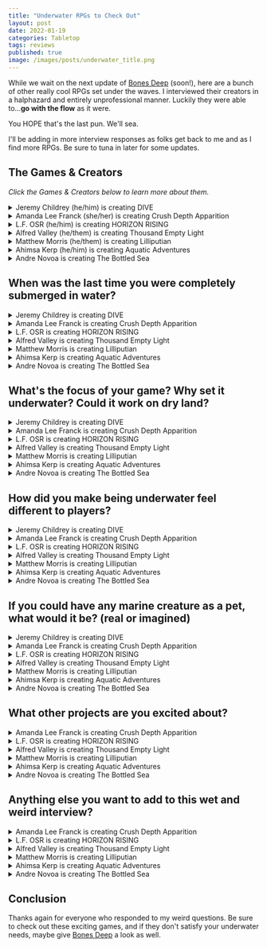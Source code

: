 ```yaml
---
title: "Underwater RPGs to Check Out"
layout: post
date: 2022-01-19
categories: Tabletop
tags: reviews
published: true
image: /images/posts/underwater_title.png
---
```


While we wait on the next update of [Bones Deep](https://davidschirduan.itch.io/bones-deep) (soon!), here are a bunch of other really cool RPGs set under the waves. I interviewed their creators in a halphazard and entirely unprofessional manner. Luckily they were able to...**go with the flow** as it were.

You HOPE that's the last pun. We'll sea. 

I'll be adding in more interview responses as folks get back to me and as I find more RPGs. Be sure to tuna in later for some updates. 

## The Games & Creators
*Click the Games & Creators below to learn more about them.*

<details>
  <summary>Jeremy Childrey (he/him) is creating DIVE</summary>
  <p><img src="https://technicalgrimoire.com/images/posts/underwater_dive.jpg" alt="images/posts/underwater_dive.jpg" class="leftSmallImg"></p>
  <p>"Aquatic Horror on the High Seas using Mothership's Panic Engine."</p>
  <p><a href="https://www.kickstarter.com/projects/526878157/dive-1"><strong>Kickstarter</strong></a></p>
  <p><strong>Twitter</strong>: <a href="https://twitter.com/GordinaakGames/">@GordinaakGames</a></p>
</details>
<details>
  <summary>Amanda Lee Franck (she/her) is creating Crush Depth Apparition</summary>
  <p><img src="https://technicalgrimoire.com/images/posts/underwater_crushdepth.jpg" alt="images/posts/underwater_crushdepth.jpg" class="leftSmallImg"></p>
  <p>"A game of survival horror on a haunted submarine."</p>
  <p><a href="https://www.zinemonth.com/zine/crush-depth-apparition"><strong>ZIMO page</strong></a></p>
  <p><a href="https://mailchi.mp/976fee0699d5/garbagebarge"><strong>Mailing List</strong></a></p>
  <p><strong>Twitter</strong>: <a href="https://twitter.com/annabelle_lee">@annabelle_lee</a></p>
</details>
<details>
  <summary>L.F. OSR (he/him) is creating HORIZON RISING</summary>
  <p><img src="https://technicalgrimoire.com/images/posts/underwater_horizon.jpg" alt="images/posts/underwater_horizon.jpg" class="leftSmallImg"></p>
  <p>"A sinking system-neutral sandbox setting sourcebook."</p>
  <p><a href="http://kck.st/3FcY8eN"><strong>Kickstarter</strong></a></p>
  <p><strong>Twitter</strong>: <a href="https://twitter.com/lf_osr">@lf_osr</a></p>
</details>
<details>
  <summary>Alfred Valley (he/them) is creating Thousand Empty Light</summary>
  <p><img src="https://technicalgrimoire.com/images/posts/underwater_thousand.jpg" alt="images/posts/underwater_thousand.jpg" class="leftSmallImg"></p>
  <p>"A solo Mothership RPG psychedelic-xerox adventure."</p>
  <p><a href="https://www.kickstarter.com/projects/alfredvalley/thousand-empty-light"><strong>Kickstarter</strong></a></p>
  <p><strong>Twitter</strong>: <a href="https://twitter.com/ValleyOfAlfred">@ValleyOfAlfred</a></p>
  <p><a href="http://alfredvalley.itch.io/"><strong>Itch Page</strong></a></p>
</details>
<details>
  <summary>Matthew Morris (he/them) is creating Lilliputian</summary>
  <p><img src="https://technicalgrimoire.com/images/posts/underwater_lilliputian.png" alt="images/posts/underwater_lilliputian.png" class="leftSmallImg"></p>
  <p>"Adventure on the Open Seas!"</p>
  <p><a href="https://manarampmatt.itch.io/lilliputian"><strong>Itch Page</strong></a></p>
  <p><strong>Twitter</strong>: <a href="https://twitter.com/manarampmatt">@manarampmatt</a></p>
</details>
<details>
  <summary>Ahimsa Kerp (he/him) is creating Aquatic Adventures</summary>
  <p><img src="https://technicalgrimoire.com/images/posts/underwater_adventures.jpg" alt="images/posts/underwater_adventures.jpg" class="leftSmallImg"></p>
  <p>"Spells, items, classes, monsters, and adventures for Old School Essentials."</p>
  <p><a href="https://www.backerkit.com/call_to_action/13eba270-87ca-40ba-bde2-65783b7aae31/landing"><strong>Backerkit Signups</strong></a></p>
  <p><strong>Twitter</strong>: <a href="https://twitter.com/ahimsakerp">@ahimsakerp</a></p>
</details>
<details>
  <summary>Andre Novoa is creating The Bottled Sea</summary>
  <p><img src="https://technicalgrimoire.com/images/posts/underwater_bottled.jpg" alt="images/posts/underwater_bottled.jpg" class="leftSmallImg"></p>
  <p>"An aquatic setting that burrows inspiration from Waterworld, The Drowned World, A Canticle for Leibowitz and New Weird fiction."</p>
  <p><a href="https://www.kickstarter.com/projects/andrenovoa/hex-n-screen-undying-sands-bottled-sea"><strong>Kickstarter</strong></a></p>
  <p><strong>Twitter</strong>: <a href="https://twitter.com/GamesOmnivorous">@GamesOmnivorous</a></p>
</details>

## When was the last time you were completely submerged in water?

<details>
  <summary>Jeremy Childrey is creating DIVE</summary>
  <p>'August 2021</p>
</details>
<details>
  <summary>Amanda Lee Franck is creating Crush Depth Apparition</summary>
  <p>Last month in the Ida Crown Natatorium</p>
</details>
<details>
  <summary>L.F. OSR is creating HORIZON RISING</summary>
  <p>I have a reoccurring nightmare of being miles underwater with no sea floor to be seen - so if that counts, a few nights ago! </p>
</details>
<details>
  <summary>Alfred Valley is creating Thousand Empty Light</summary>
  <p>I went to an indoor water park last summer. I got stuck going around the lazy river on a rubber ring with a baby (mine) sitting on my lap. Eventually after going round and round a fair times my partner found us and rescued me.</p>
</details>
<details>
  <summary>Matthew Morris is creating Lilliputian</summary>
  <p>Ha, this past summer. My parents got a pool and I took my one year old swimming every week. She loved it when I'd go underwater and pop up making a funny face.</p>
</details>
<details>
  <summary>Ahimsa Kerp is creating Aquatic Adventures</summary>
  <p>The last time I went swimming; probably August 2021.</p>
</details>
<details>
  <summary>Andre Novoa is creating The Bottled Sea</summary>
  <p>Err... in the summer! Beach in the south of Portugal, where i'm from.</p>
</details>

## What's the focus of your game? Why set it underwater? Could it work on dry land?

<details>
  <summary>Jeremy Childrey is creating DIVE</summary>
  <p>First, I think underwater stuff is hard because of the lack of content out there, I aim to fix that. Additionally, DIVE is meant to emulate any aquatic horror movie and the first Adventure From The Deepest Trenches includes an Island generator.</p>
</details>
<details>
  <summary>Amanda Lee Franck is creating Crush Depth Apparition</summary>
  <p>I keep being interested in boat based micro settings & a submarine is the most dangerous boat possible (kinda pre-sunk). The focus of the game is trying keep the submarine together while dealing with both real world and paranormal dangers.</p>
  <p>It couldn't work on dry land (you could maybe run it in a spaceship? It's going to be pretty early 1900s submarine specific though).</p>
</details>
<details>
  <summary>L.F. OSR is creating HORIZON RISING</summary>
  <p>It starts out pretty dry! The setting is surrounded by a mysterious growing wall of water that threatens to crash down upon the entire realm, this is more or less a metaphor for the overwhelming feeling of dread that has developed within me when observing the real world around me. Things aren't all doom and gloom, though!</p>
</details>
<details>
  <summary>Alfred Valley is creating Thousand Empty Light</summary>
  <p>Setting Thousand Empty Light underwater was prompted by two separate things: daydreaming about Doggerland, and poring over reports of cave diving mishaps.</p>
  <p>The adventure takes place in an industrial setting - an abandoned, pressurised subsea tunnel whose real purpose is never stated. It is designed as a solo experience for Mothership and casts the player as a lamplighter, a lone operator tasked with entering the tunnel and restoring power and light section by section.</p>
  <p>Being underwater is important because a) the deep is dark and terrifying, and b) it means I can play with real-world complications that arise from working in a pressurised environment.</p>
</details>
<details>
  <summary>Matthew Morris is creating Lilliputian</summary>
  <p>So, Lilliputian is a game all about open sea travel and exploration. Built on the chassis of Mausritter, this game focuses on the naval adventures on the little folk of Lilliput. Their island home is secluded and they, as a culture, want to expand into the world as a whole. The game will feature rules for seafaring, random sea generators, random island tables for on-land exploration, and a host of scary sea monsters.  </p>
</details>
<details>
  <summary>Ahimsa Kerp is creating Aquatic Adventures</summary>
  <p>One of the things I love about RPGs is exploration of the unknown and what is more unknown than the deep sea? The focus is to be a complete sourcebook for any underwater adventure--the real centerpiece is an adventure exploring a flooded underworld. I don't think it could work on dry land, since the entire focus is on being underwater.</p>
</details>
<details>
  <summary>Andre Novoa is creating The Bottled Sea</summary>
  <p>Think of it as a weird psychedelic waterworld of sorts. The main concept behind it is that the characters are sucked into it through a wormhole (like a Bermuda Triangle sort of thing) and then, once there, they have to find a way out. It wouldn't work on dry land. Actually, the whole point of the setting is to FIND dry land (rebranded to Solid Ground)!</p>
</details>

## How did you make being underwater feel different to players?

<details>
  <summary>Jeremy Childrey is creating DIVE</summary>
  <p>Its very dangerous! It comes with a lot of consequences for mistakes, you have to be careful how fast you ascend, for instance.</p>
</details>
<details>
  <summary>Amanda Lee Franck is creating Crush Depth Apparition</summary>
  <p>I'm doing research about the environment on board submarines (sounds, smells, temperatures) and I'm planning a submarine map/character sheet that will have information about how the submarine works and how to fix it when it breaks. Also you can't see out of a submarine, you can only hear what's out there and make guesses. So a hexmap of the ocean  is only revealed to players via the things they can pick up on passive sonar & such.</p>
</details>
<details>
  <summary>L.F. OSR is creating HORIZON RISING</summary>
  <p>The sense of pressure being created by the unrelenting force of the seas, creating a bit of a ticking clock mechanic introduced by the setting itself.</p>
</details>
<details>
  <summary>Alfred Valley is creating Thousand Empty Light</summary>
  <p>Mothership’s Panic table, which is usually rolled on when things go bad, has been replaced with PANIC - Pneumatic And Narcotic Incident Chart - and its complications reflect possible symptoms of decompression sickness (aka the bends) and nitrogen narcosis.</p>
  <p>The procedure for moving through the tunnel makes the player check the PANIC reference at the end of each section so the effect of being at depth complicates things more and more as they go along.</p>
  <p>The other hazards in the adventure reflect being underwater and the sea constantly trying to get in - corrosive water, alien crabs, unspecified cephalopods, etc.</p>
</details>
<details>
  <summary>Matthew Morris is creating Lilliputian</summary>
  <p>With systems like B/X D&D, AD&D and their clones like Old School Essentials; there are rules for nautical adventures but I've never seen them used. Into the Odd also has some rules for this sort of thing but again, I have rarely seen it employed. What I am seeking to accomplish with Lilliputian is a game were the basic and main "overland travel" or "sandbox world" is the open seas.</p>
  <p>Functionally it will feel like a wilderness exploration game but with all the tension and craziness that comes with being on a boat in a vast and deadly unknown. Mechanics for weather, speed of sailing, cabin fever, stress, and others like this will make it feel real for PCs. </p>
</details>
<details>
  <summary>Ahimsa Kerp is creating Aquatic Adventures</summary>
  <p>Mechanics do help. Neither of our primate instincts of stabbing things and burning things  work anymore. So we have pages of underwater rules accounting for everything from pressure to swimming to what spells still work underwater. But it is the motifs, things like kelp forests and sunken ships and schools of beautiful creatures flitting by. that really make it feel real and different.</p>
</details>
<details>
  <summary>Andre Novoa is creating The Bottled Sea</summary>
  <p>Players are not exactly underwater, but always afloat and kinda... terrified of the water and the weird things that come out of it - such as bizarre fish, monstrous creatures and all sorts of odd salvage. The setting is presented as a bunch of physical hex tiles and a GM screen detailing descriptions for them. As the players explore, the GM pulls a random hex from a bag and the map of the setting is actually formed during play. And then.. there's weather events that can change the tiles around or sink them entirely! This tries to simulate a sensation of "ocean vastness" and being lost therein.</p>
</details>

## If you could have any marine creature as a pet, what would it be? (real or imagined)

<details>
  <summary>Jeremy Childrey is creating DIVE</summary>
  <p>An Octopus for sure!</p>
</details>
<details>
  <summary>Amanda Lee Franck is creating Crush Depth Apparition</summary>
  <p>I made friends with a carp in a lake once (gave him a piece of my toast every morning). I hope he's still out there being big & calm. I'd like to have a lake friend again.</p>
</details>
<details>
  <summary>L.F. OSR is creating HORIZON RISING</summary>
  <p>I wouldn't mind teaming up with a whale to take revenge on poachers.</p>
</details>
<details>
  <summary>Alfred Valley is creating Thousand Empty Light</summary>
  <p>Terrible Claw Lobster. This critter has two claws that are different lengths and resemble chainsaws. Extra points for having ‘terrible’ in the name.</p>
</details>
<details>
  <summary>Matthew Morris is creating Lilliputian</summary>
  <p>Without a doubt it would be a Sea Otter! Freaking cute and super smart...</p>
</details>
<details>
  <summary>Ahimsa Kerp is creating Aquatic Adventures</summary>
  <p>I am fascinated by the deep sea creatures, so sign me up for a pet angler fish or glass octopus.</p>
</details>
<details>
  <summary>Andre Novoa is creating The Bottled Sea</summary>
  <p>Gonna go with Bioluminescent Hydrozoa, one of the many wonderful creatures of the Bottled Sea.</p>
</details>

## What other projects are you excited about?

<details>
  <summary>Amanda Lee Franck is creating Crush Depth Apparition</summary>
  <p>Alfred valley's <a href="https://mobile.twitter.com/ValleyOfAlfred/status/1479469920035483651">Thousand Empty Light</a>. Just the title is so good.</p>
</details>
<details>
  <summary>L.F. OSR is creating HORIZON RISING</summary>
  <p>All of them! <a href="https://www.zinemonth.com/zine/barkeep-on-the-borderlands-a-pubcrawl-pointcrawl-adventure">Barkeep on the Borderlands</a> looks outstanding, <a href="https://www.zinemonth.com/zine/flip-1">FLIP</a> looks so creative, <a href="https://www.zinemonth.com/zine/demonsbane-the-rod-of-night">Demonsbane</a>, <a href="https://www.zinemonth.com/zine/fairyland">Fairyland</a> - there's too many to choose!</p>
</details>
<details>
  <summary>Alfred Valley is creating Thousand Empty Light</summary>
  <p><a href="https://www.zinemonth.com/zine/crush-depth-apparition">Crush Depth Apparition</a> (Amanda Lee Franck), <a href="https://albi13.itch.io/the-royal-cartographer">The Royal Cartographer</a> (Albi13), <a href="https://www.zinemonth.com/zine/9-lives-to-valhalla">9 Lives to Valhalla</a> (Gem Room Games), <a href="https://www.zinemonth.com/zine/demonsbane-the-rod-of-night">Demonsbane</a> (Perplexing Ruins), <a href="https://www.zinemonth.com/zine/the-bloodfields-at-blackstar-station">The Bloodfields at Blackstar Station</a> (Christian Sorrell)</p>
</details>
<details>
  <summary>Matthew Morris is creating Lilliputian</summary>
  <p>Thalassa by Roberto Bisceglie, Sky Worthy by A Couple of Drakes, Barkeep on the Borderlands by W.F. Smith, Demonsbane by Perplexing Ruins, Vortex Isles by Brooklet Games, Axian Library by Giuseppe Rotondo, Igor Piccirillo, and am super stoked for Oak Pasture #1 by Rene of Pen, Paper, Dice (its for Mausritter)... but gosh, there is so much good stuff and I'll be for sure checking out all the Mothership stuff too!</p>
</details>
<details>
  <summary>Ahimsa Kerp is creating Aquatic Adventures</summary>
  <p>The new <a href="https://www.kickstarter.com/projects/planarcompass/planar-compass-issue-3">Planar Compass</a> zine looks dope. And everything L.F. OSR does is worth checking out.</p>
</details>
<details>
  <summary>Andre Novoa is creating The Bottled Sea</summary>
  <p>Too many to list. Sorry! Don't want to leave anyone out.</p>
</details>

## Anything else you want to add to this wet and weird interview?

<details>
  <summary>Amanda Lee Franck is creating Crush Depth Apparition</summary>
  <p>I just want to say I'm really glad that we're doing a non-kickstarter zine month and maybe eventually we'll all be in like 5 collectives and living in some kinda zine based utopia. Everything has been so hard and dour and I am trying to cling to any hopeful stuff at all and all the community work around this project has been a real hopeful thing.</p>
</details>
<details>
  <summary>L.F. OSR is creating HORIZON RISING</summary>
  <p>I'm really grateful for anyone taking an interest in any of the projects mentioned here. As someone that played a lot of video games as a child, I can certainly say water-based levels are a love-hate type of deal, but there are some genuinely creative ideas being introduced here and I know there's a lot of fun to be had! Now, where did I put my wet-suit...</p>
</details>
<details>
  <summary>Alfred Valley is creating Thousand Empty Light</summary>
  <p>I’ve commissioned <a href="https://twitter.com/GusBeforeChrist">Gus BC</a> to make a soundtrack for the adventure with this brief: ‘weird motorik sci-fi dungeon music’. It’s still being made but it sounds awesome so far. There’ll be a limited run of tape cassettes that’ll also feature an extra area of the tunnel to be explored as part of the packaging.</p>
</details>
<details>
  <summary>Matthew Morris is creating Lilliputian</summary>
  <p>Lilliputian is a stand alone system and thus can use any system neutral nautical settings and is pretty easily convertible to other systems. The beauty is that this game is compatible with Mausriter and requires no conversion at all to run in that mousey world. It is also compatible with Cairn and Into the Odd with only minor changes (i.e. the Lilliputians are not mouse sized but rather human sized).    </p>
</details>
<details>
  <summary>Ahimsa Kerp is creating Aquatic Adventures</summary>
  <p>The <a href="https://www.zinemonth.com/zine/old-school-and-cool-3">Knight Owl Zimo zine</a> is actually more late game focused, bringing great power to the late game. In March, we'll start Aquatic Adventures. It will have a zine written by a bunch of luminaries in the field. Also, we will be releasing another book written by an amazing writer set in the seas later this year.</p>
</details>
<details>
  <summary>Andre Novoa is creating The Bottled Sea</summary>
  <p>Well, the Bottled Sea kickstarter campaign is live right now, as we speak. So, maybe <a href="https://www.kickstarter.com/projects/andrenovoa/hex-n-screen-undying-sands-bottled-sea">check it out</a> and see it for yourself?</p>
</details>

## Conclusion

Thanks again for everyone who responded to my weird questions. Be sure to check out these exciting games, and if they don't satisfy your underwater needs, maybe give [Bones Deep](https://davidschirduan.itch.io/bones-deep) a look as well.